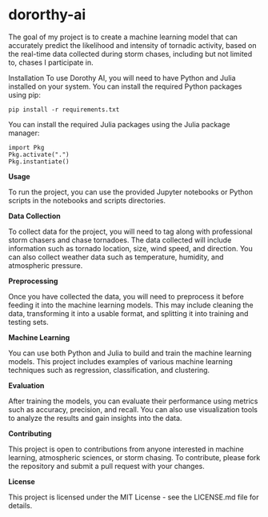 # dororthy-ai
The goal of my project is to create a machine learning model that can accurately predict the likelihood and intensity of tornadic activity, based on the real-time data collected during storm chases, including but not limited to, chases I participate in.

Installation
To use Dorothy AI, you will need to have Python and Julia installed on your system. You can install the required Python packages using pip:

```
pip install -r requirements.txt
```

You can install the required Julia packages using the Julia package manager:

```
import Pkg
Pkg.activate(".")
Pkg.instantiate()
```

**Usage**

To run the project, you can use the provided Jupyter notebooks or Python scripts in the notebooks and scripts directories.

**Data Collection**

To collect data for the project, you will need to tag along with professional storm chasers and chase tornadoes. The data collected will include information such as tornado location, size, wind speed, and direction. You can also collect weather data such as temperature, humidity, and atmospheric pressure.

**Preprocessing**

Once you have collected the data, you will need to preprocess it before feeding it into the machine learning models. This may include cleaning the data, transforming it into a usable format, and splitting it into training and testing sets.

**Machine Learning**

You can use both Python and Julia to build and train the machine learning models. This project includes examples of various machine learning techniques such as regression, classification, and clustering.

**Evaluation**

After training the models, you can evaluate their performance using metrics such as accuracy, precision, and recall. You can also use visualization tools to analyze the results and gain insights into the data.

**Contributing**

This project is open to contributions from anyone interested in machine learning, atmospheric sciences, or storm chasing. To contribute, please fork the repository and submit a pull request with your changes.

**License**

This project is licensed under the MIT License - see the LICENSE.md file for details.
